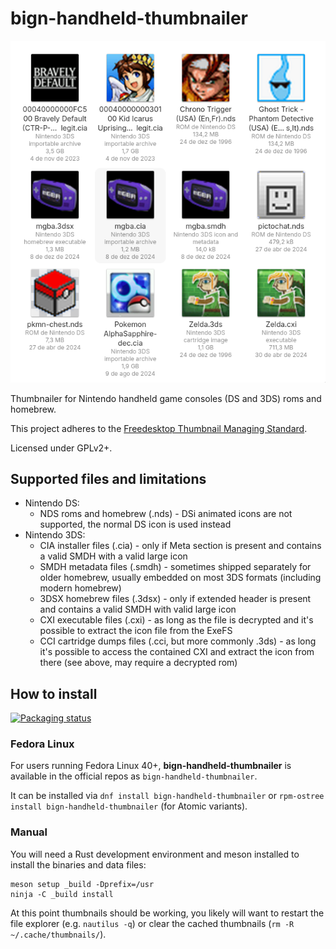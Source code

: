 # bign-handheld-thumbnailer

![bign-handheld-thumbnailer preview](img/bign-handheld-thumbnailer-preview.png)

Thumbnailer for Nintendo handheld game consoles (DS and 3DS) roms and homebrew.

This project adheres to the [Freedesktop Thumbnail Managing Standard](https://specifications.freedesktop.org/thumbnail-spec/thumbnail-spec-latest.html).

Licensed under GPLv2+.

## Supported files and limitations

* Nintendo DS:
  * NDS roms and homebrew (.nds) - DSi animated icons are not supported, the normal DS icon is used instead
* Nintendo 3DS:
  * CIA installer files (.cia) - only if Meta section is present and contains a valid SMDH with a valid large icon
  * SMDH metadata files (.smdh) - sometimes shipped separately for older homebrew, usually embedded on most 3DS formats (including modern homebrew)
  * 3DSX homebrew files (.3dsx) - only if extended header is present and contains a valid SMDH with valid large icon
  * CXI executable files (.cxi) - as long as the file is decrypted and it's possible to extract the icon file from the ExeFS
  * CCI cartridge dumps files (.cci, but more commonly .3ds) - as long it's possible to access the contained CXI and extract the icon from there (see above, may require a decrypted rom)

## How to install

[![Packaging status](https://repology.org/badge/vertical-allrepos/bign-handheld-thumbnailer.svg?minversion=1.2.0)](https://repology.org/project/bign-handheld-thumbnailer/versions)

### Fedora Linux

For users running Fedora Linux 40+, **bign-handheld-thumbnailer** is available in the official repos as `bign-handheld-thumbnailer`.

It can be installed via `dnf install bign-handheld-thumbnailer` or `rpm-ostree install bign-handheld-thumbnailer` (for Atomic variants).

### Manual

You will need a Rust development environment and meson installed to
install the binaries and data files:
```
meson setup _build -Dprefix=/usr
ninja -C _build install
```

At this point thumbnails should be working, you likely will want to restart the file explorer (e.g. `nautilus -q`) or clear the cached thumbnails (`rm -R ~/.cache/thumbnails/`).
